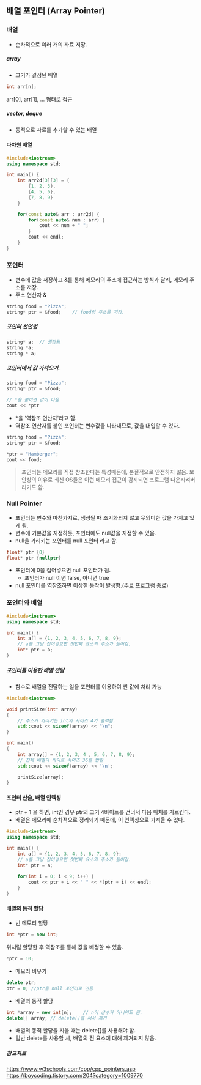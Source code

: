 ## 배열 포인터 (Array Pointer)

### 배열
- 순차적으로 여러 개의 자료 저장.
##### array
- 크기가 결정된 배열
```cpp
int arr[n];
```
arr[0], arr[1], ... 형태로 접근

##### vector, deque
- 동적으로 자료를 추가할 수 있는 배열

#### 다차원 배열
```cpp
#include<iostream>
using namespace std;

int main() {
    int arr2d[3][3] = {
        {1, 2, 3},
        {4, 5, 6},
        {7, 8, 9}
    }

    for(const auto& arr : arr2d) {
        for(const auto& num : arr) {
            cout << num + " ";
        }
        cout << endl;
    }
}
```


### 포인터
- 변수에 값을 저장하고 &를 통해 메모리의 주소에 접근하는 방식과 달리, 메모리 주소를 저장.
- 주소 연산자 &
```cpp
string food = "Pizza";
string* ptr = &food;    // food의 주소를 저장.
```

##### 포인터 선언법
```cpp
string* a;  // 권장됨
string *a;
string * a;
```

##### 포인터에서 값 가져오기.
```cpp
string food = "Pizza";
string* ptr = &food;

// *을 붙이면 값이 나옴
cout << *ptr
```
- *을 '역참조 연산자'라고 함. 
- 역참조 연산자를 붙인 포인터는 변수값을 나타내므로, 값을 대입할 수 있다.
```cpp
string food = "Pizza";
string* ptr = &food;

*ptr = "Hamberger";
cout << food;
```

> 포인터는 메모리를 직접 참조한다는 특성때문에, 본질적으로 안전하지 않음.
> 보안상의 이유로 최신 OS들은 이런 메모리 접근이 감지되면 프로그램 다운시켜버리기도 함.

### Null Pointer
- 포인터는 변수와 마찬가지로, 생성될 때 초기화되지 않고 무의미한 값을 가지고 있게 됨.
- 변수에 기본값을 지정하듯, 포인터에도 null값을 지정할 수 있음.
- null을 가리키는 포인터를 null 포인터 라고 함.

```cpp
float* ptr {0}
float* ptr {nullptr} 
```
- 포인터에 0을 집어넣으면 null 포인터가 됨.
    - 포인터가 null 이면 false, 아니면 true
- null 포인터를 역참조하면 이상한 동작이 발생함.(주로 프로그램 종료)

### 포인터와 배열
```cpp
#include<iostream>
using namespace std;

int main() {
    int a[] = {1, 2, 3, 4, 5, 6, 7, 8, 9};
    // a를 그냥 집어넣으면 첫번째 요소의 주소가 들어감.
    int* ptr = a;
}
```

##### 포인터를 이용한 배열 전달
- 함수로 배열을 전달하는 일을 포인터를 이용하여 싼 값에 처리 가능
```cpp
#include<iostream>

void printSize(int* array)
{
    // 주소가 가리키는 int의 사이즈 4가 출력됨.
    std::cout << sizeof(array) << "\n";
}

int main() 
{
    int array[] = {1, 2, 3, 4 , 5, 6, 7, 8, 9};
    // 전체 배열의 바이트 사이즈 36를 반환
    std::cout << sizeof(array) << '\n';
    
    printSize(array);
}
```

#### 포인터 산술, 배열 인덱싱
- ptr + 1 을 하면, int인 경우 ptr의 크기 4바이트를 건너서 다음 위치를 가르킨다.
- 배열은 메모리에 순차적으로 정리되기 때문에, 이 인덱싱으로 가져올 수 있다.
```cpp
#include<iostream>
using namespace std;

int main() {
    int a[] = {1, 2, 3, 4, 5, 6, 7, 8, 9};
    // a를 그냥 집어넣으면 첫번째 요소의 주소가 들어감.
    int* ptr = a;
    
    for(int i = 0; i < 9; i++) {
        cout << ptr + i << " " << *(ptr + i) << endl;
    }
}
```

#### 배열의 동적 할당
- 빈 메모리 할당
```cpp
int *ptr = new int;
```
위처럼 할당한 후 역참조를 통해 값을 배정할 수 있음.
```cpp
*ptr = 10;
```

- 메모리 비우기
```cpp
delete ptr;
ptr = 0; //ptr을 null 포인터로 만듬
```

- 배열의 동적 할당
```cpp
int *array = new int[n];    // n이 상수가 아니어도 됨.
delete[] array; // delete[]를 써서 제거
```
- 배열의 동적 할당을 지울 때는 delete[]를 사용해야 함.
- 일반 delete를 사용할 시, 배열의 전 요소에 대해 제거되지 않음.




##### 참고자료
https://www.w3schools.com/cpp/cpp_pointers.asp
https://boycoding.tistory.com/204?category=1009770
